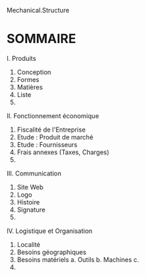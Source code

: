  Mechanical.Structure

# SOMMAIRE


I. Produits

 1. Conception
 2. Formes
 3. Matières
 4. Liste
 5.
 

II. Fonctionnement économique

 1. Fiscalité de l'Entreprise
 2. Etude : Produit de marché
 3. Etude : Fournisseurs
 4. Frais annexes (Taxes, Charges)
 5. 


III. Communication

 1. Site Web
 2. Logo
 3. Histoire
 4. Signature
 5.
 
 
IV. Logistique et Organisation

 1. Localité
 2. Besoins géographiques
 3. Besoins matériels
  a. Outils
  b. Machines
  c.
 4. 
